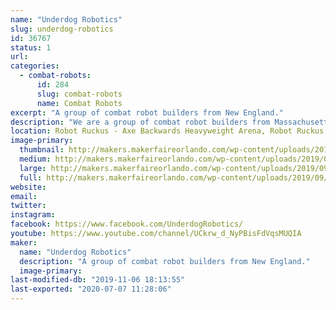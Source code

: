```yaml
---
name: "Underdog Robotics"
slug: underdog-robotics
id: 36767
status: 1
url: 
categories:
  - combat-robots:
      id: 284
      slug: combat-robots
      name: Combat Robots
excerpt: "A group of combat robot builders from New England."
description: "We are a group of combat robot builders from Massachusetts. Our experience varies from 5 years to brand new."
location: Robot Ruckus - Axe Backwards Heavyweight Arena, Robot Ruckus - Small Arena
image-primary:
  thumbnail: http://makers.makerfaireorlando.com/wp-content/uploads/2019/09/12694-150x150.jpg
  medium: http://makers.makerfaireorlando.com/wp-content/uploads/2019/09/12694-300x225.jpg
  large: http://makers.makerfaireorlando.com/wp-content/uploads/2019/09/12694-1024x768.jpg
  full: http://makers.makerfaireorlando.com/wp-content/uploads/2019/09/12694.jpg
website: 
email: 
twitter: 
instagram: 
facebook: https://www.facebook.com/UnderdogRobotics/
youtube: https://www.youtube.com/channel/UCkrw_d_NyPBisFdVqsMUQIA
maker:
  name: "Underdog Robotics"
  description: "A group of combat robot builders from New England."
  image-primary: 
last-modified-db: "2019-11-06 18:13:55"
last-exported: "2020-07-07 11:28:06"
---
```


